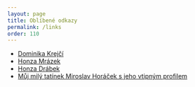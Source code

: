 ```yaml
---
layout: page
title: Oblíbené odkazy
permalink: /links
order: 110
---
```


 * [Dominika Krejčí](https://vranihnizdo.blogspot.cz/)
 * [Honza Mrázek](http://honzamrazek.cz/)
 * [Honza Drábek](http://jandrabek.cz/)
 * [Můj milý tatínek Miroslav Horáček s jeho vtipným
    profilem](http://www.isibrno.cz/~mih/)
